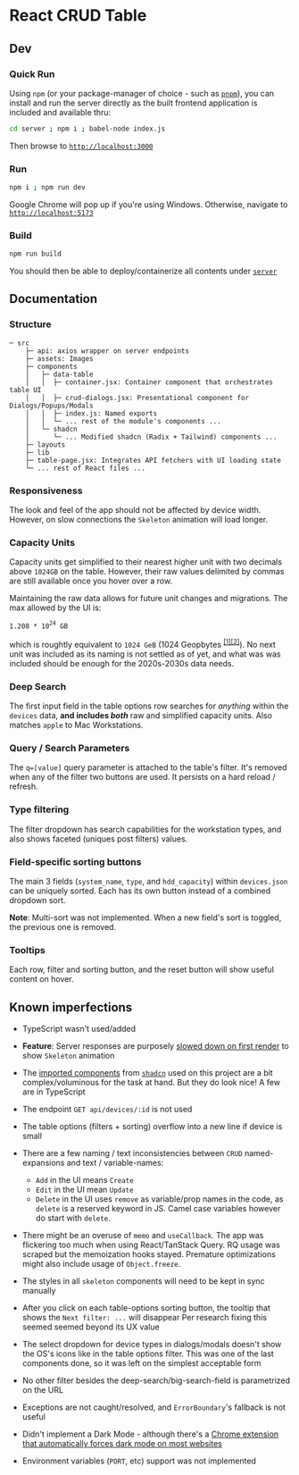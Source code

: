 # React CRUD Table

## Dev

### Quick Run

Using `npm` (or your package-manager of choice - such as [`pnpm`](https://pnpm.io/installation#using-a-standalone-script)), you can install and run the server directly as the built frontend application is included and available thru:

```bash
cd server ; npm i ; babel-node index.js
```

Then browse to [`http://localhost:3000`](http://localhost:3000)

### Run

```bash
npm i ; npm run dev
```

Google Chrome will pop up if you're using Windows. Otherwise, navigate to [`http://localhost:5173`](http://localhost:5173)

### Build

```bash
npm run build
```

You should then be able to deploy/containerize all contents under [`server`](server)

## Documentation

### Structure

```raw
─ src
    ├─ api: axios wrapper on server endpoints
    ├─ assets: Images
    ├─ components
    │   ├─ data-table
    │   │  ├─ container.jsx: Container component that orchestrates table UI
    │   │  ├─ crud-dialogs.jsx: Presentational component for Dialogs/Popups/Modals
    │   │  ├─ index.js: Named exports
    │   │  └─ ... rest of the module's components ...
    │   └─ shadcn
    │      └─ ... Modified shadcn (Radix + Tailwind) components ...
    ├─ layouts
    ├─ lib
    ├─ table-page.jsx: Integrates API fetchers with UI loading state
    └─ ... rest of React files ...
```

### Responsiveness

The look and feel of the app should not be affected by device width. However, on slow connections the `Skeleton` animation will load longer.

### Capacity Units

Capacity units get simplified to their nearest higher unit with two decimals above `1024GB` on the table. However, their raw values delimited by commas are still available once you hover over a row.

Maintaining the raw data allows for future unit changes and migrations.
The max allowed by the UI is: <pre>`1.208 * 10`<sup>`24`</sup>` GB`</pre> which is roughtly equivalent to `1024 GeB` (1024 Geopbytes <sup>[[1]](https://en.wiktionary.org/wiki/geopbyte)[[2]](https://itlaw.fandom.com/wiki/Geopbyte)</sup>). No next unit was included as its naming is not settled as of yet, and what was was included should be enough for the 2020s-2030s data needs.

### Deep Search

The first input field in the table options row searches for _anything_ within the `devices` data, **and includes _both_** raw and simplified capacity units. Also matches `apple` to Mac Workstations.

### Query / Search Parameters

The `q=[value]` query parameter is attached to the table's filter. It's removed when any of the filter two buttons are used. It persists on a hard reload / refresh.

### Type filtering

The filter dropdown has search capabilities for the workstation types, and also shows faceted (uniques post filters) values.

### Field-specific sorting buttons

The main 3 fields (`system_name`, `type`, and `hdd_capacity`) within `devices.json` can be uniquely sorted. Each has its own button instead of a combined dropdown sort.

**Note**: Multi-sort was not implemented. When a new field's sort is toggled, the previous one is removed.

### Tooltips

Each row, filter and sorting button, and the reset button will show useful content on hover.

## Known imperfections

- TypeScript wasn't used/added
- **Feature**: Server responses are purposely [slowed down on first render](./server/controllers/devices.js#L19) to show `Skeleton` animation

- The [imported components](/src/components/shadcn/) from [`shadcn`](https://ui.shadcn.com/) used on this project are a bit complex/voluminous for the task at hand. But they do look nice! A few are in TypeScript
- The endpoint `GET api/devices/:id` is not used
- The table options (filters + sorting) overflow into a new line if device is small
- There are a few naming / text inconsistencies between `CRUD` named-expansions and text / variable-names:
  - `Add` in the UI means `Create`
  - `Edit` in the UI mean `Update`
  - `Delete` in the UI uses `remove` as variable/prop names in the code, as `delete` is a reserved keyword in JS. Camel case variables however do start with `delete`.
- There might be an overuse of `memo` and `useCallback`. The app was flickering too much when using React/TanStack Query. RQ usage was scraped but the memoization hooks stayed. Premature optimizations might also include usage of `Object.freeze`.
- The styles in all `skeleton` components will need to be kept in sync manually
- After you click on each table-options sorting button, the tooltip that shows the `Next filter: ...` will disappear Per research fixing this seemed seemed beyond its UX value
- The select dropdown for device types in dialogs/modals doesn't show the OS's icons like in the table options filter. This was one of the last components done, so it was left on the simplest acceptable form
- No other filter besides the deep-search/big-search-field is parametrized on the URL
- Exceptions are not caught/resolved, and `ErrorBoundary`'s fallback is not useful
- Didn't implement a Dark Mode - although there's a [Chrome extension that automatically forces dark mode on most websites](https://chromewebstore.google.com/detail/dark-reader/eimadpbcbfnmbkopoojfekhnkhdbieeh?hl=en-US3)
- Environment variables (`PORT`, etc) support was not implemented
